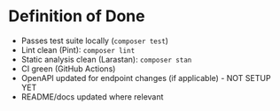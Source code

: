 # Definition of Done

- Passes test suite locally (`composer test`)
- Lint clean (Pint): `composer lint`
- Static analysis clean (Larastan): `composer stan`
- CI green (GitHub Actions)
- OpenAPI updated for endpoint changes (if applicable) - NOT SETUP YET
- README/docs updated where relevant
